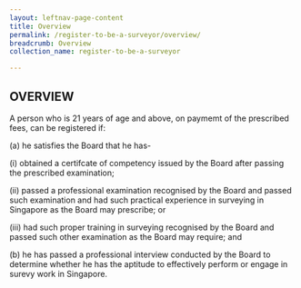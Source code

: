```yaml
---
layout: leftnav-page-content
title: Overview
permalink: /register-to-be-a-surveyor/overview/
breadcrumb: Overview
collection_name: register-to-be-a-surveyor

---
```


OVERVIEW
---

A person who is 21 years of age and above, on paymemt of the prescribed fees, can be registered if:

(a) he satisfies the Board that he has- 
 
(i)  obtained a certifcate of competency issued by the Board after passing the prescribed examination;

(ii) passed a professional examination recognised by the Board and passed such examination and had such practical experience in surveying in Singapore as the Board may prescribe; or

(iii) had such proper training in surveying recognised by the Board and passed such other examination as the Board may require; and

(b) he has passed a professional interview conducted by the Board to determine whether he has the aptitude to effectively perform or engage in surevy work in Singapore.
